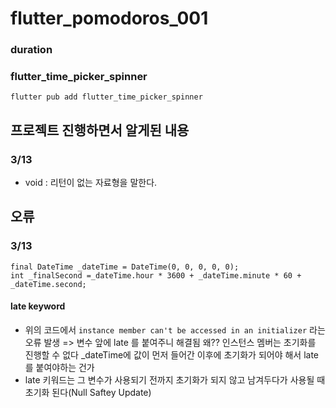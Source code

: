 # flutter_pomodoros_001

### duration

### flutter_time_picker_spinner

`flutter pub add flutter_time_picker_spinner`

## 프로젝트 진행하면서 알게된 내용

### 3/13

- void : 리턴이 없는 자료형을 말한다.

## 오류

### 3/13

```
final DateTime _dateTime = DateTime(0, 0, 0, 0, 0);
int _finalSecond =_dateTime.hour * 3600 + _dateTime.minute * 60 + _dateTime.second;
```

#### late keyword

- 위의 코드에서 `instance member can't be accessed in an initializer` 라는 오류 발생
  => 변수 앞에 late 를 붙여주니 해결됨
  왜?? 인스턴스 멤버는 초기화를 진행할 수 없다
  \_dateTime에 값이 먼저 들어간 이후에 초기화가 되어야 해서 late를 붙여야하는 건가
- late 키워드는 그 변수가 사용되기 전까지 초기화가 되지 않고 남겨두다가 사용될 때 초기화 된다(Null Saftey Update)
